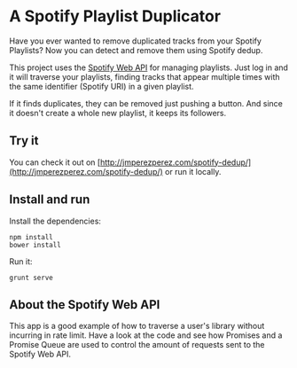 A Spotify Playlist Duplicator
=============================

Have you ever wanted to remove duplicated tracks from your Spotify Playlists?
Now you can detect and remove them using Spotify dedup.

This project uses the [Spotify Web API](https://developer.spotify.com/web-api/) for managing playlists. Just log in and it will traverse your playlists, finding tracks that appear multiple times with the same identifier (Spotify URI) in a given playlist.

If it finds duplicates, they can be removed just pushing a button. And since it doesn't create a whole new playlist, it keeps its followers.

## Try it
You can check it out on [http://jmperezperez.com/spotify-dedup/](http://jmperezperez.com/spotify-dedup/) or run it locally.

## Install and run
Install the dependencies:

    npm install
    bower install

Run it:

    grunt serve

## About the Spotify Web API

This app is a good example of how to traverse a user's library without incurring in rate limit. Have a look at the code and see how Promises and a Promise Queue are used to control the amount of requests sent to the Spotify Web API.
